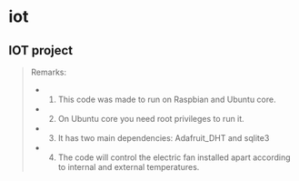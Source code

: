 # iot
## IOT project

> Remarks:
>* 1. This code was made to run on Raspbian and Ubuntu core.
>* 2. On Ubuntu core you need root privileges to run it.
>* 3. It has two main dependencies: Adafruit_DHT and sqlite3
>* 4. The code will control the electric fan installed apart according to internal and external temperatures.
